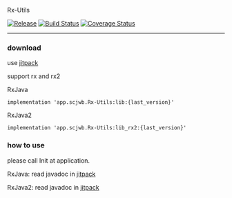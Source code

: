 Rx-Utils

[![Release](https://jitpack.io/v/app.scjwb/Rx-Utils.svg?style=flat-square)](https://jitpack.io/#app.scjwb/Rx-Utils)
[![Build Status](https://travis-ci.org/Qixingchen/Rx-Utils.svg?branch=master)](https://travis-ci.org/Qixingchen/Rx-Utils)
[![Coverage Status](https://coveralls.io/repos/github/Qixingchen/Rx-Utils/badge.svg)](https://coveralls.io/github/Qixingchen/Rx-Utils)

---
### download

 use [jitpack](https://jitpack.io/#app.scjwb/Rx-Utils)
 
 support rx and rx2
 
RxJava  
```
implementation 'app.scjwb.Rx-Utils:lib:{last_version}'
```

RxJava2
```
implementation 'app.scjwb.Rx-Utils:lib_rx2:{last_version}'
```

### how to use
please call Init at application.

RxJava:
read javadoc in [jitpack](https://jitpack.io/app/scjwb/Rx-Utils/lib/-SNAPSHOT/javadoc/)

RxJava2:
read javadoc in [jitpack](https://jitpack.io/app/scjwb/Rx-Utils/lib_rx2/-SNAPSHOT/javadoc/)
